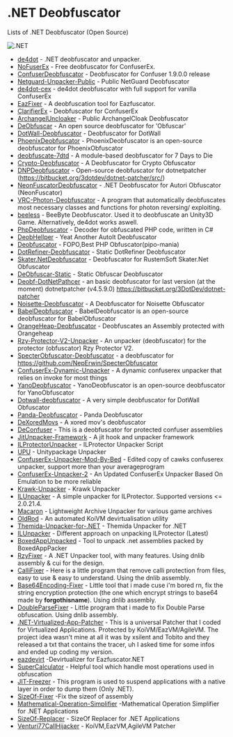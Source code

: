 # .NET Deobfuscator

 Lists of .NET Deobfuscator (Open Source)
 
 ![.NET](https://www.mindphp.com/images/knowledge/IT/Microsoft_.NET_logo.png)

* [de4dot](https://github.com/0xd4d/de4dot) - .NET deobfuscator and unpacker.
* [NoFuserEx](https://github.com/CodeShark-Dev/NoFuserEx) - Free deobfuscator for ConfuserEx.
* [ConfuserDeobfuscator](https://github.com/maddnias/ConfuserDeobfuscator) - Deobfuscator for Confuser 1.9.0.0 release
* [Netguard-Unpacker-Public](https://github.com/Tanasittx/NetGuard-Unpacker-Public) - Public NetGuard Deobfuscator
* [de4dot-cex](https://github.com/ViRb3/de4dot-cex) -  de4dot deobfuscator with full support for vanilla ConfuserEx 
* [EazFixer](https://github.com/HoLLy-HaCKeR/EazFixer) - A deobfuscation tool for Eazfuscator.
* [ClarifierEx](https://github.com/chaplin89/ClarifierEx) - Deobfuscator for ConfuserEx
* [ArchangeIUncloaker](https://github.com/TobitoFatitoNulled/ArchangelUnCloaker) - Public ArchangelCloak Deobfuscator
* [DeObfuscar](https://github.com/XenocodeRCE/DEObfuscar) - An open source deobfuscator for 'Obfuscar'
* [DotWall-Deobfuscator](https://github.com/MindSystemm/DotWall-Deobfuscator) - Deobfuscator for DotWall
* [PhoenixDeobfuscator](https://github.com/n017/PhoenixDeobfuscator) - PhoenixDeobfuscator is an open-source deobfuscator for PhoenixObfuscator
* [deobfuscate-7dtd](https://github.com/DerPopo/deobfuscate-7dtd) - A module-based deobfuscator for 7 Days to Die
* [Crypto-Deobfuscator](https://github.com/Rhotav/Crypto-Deobfuscator) - A Deobfuscator for Crypto Obfuscator
* [DNPDeobfuscator](https://github.com/XenocodeRCE/DNPDeobfuscator) - Open-source deobfuscator for dotnetpatcher (https://bitbucket.org/3dotdev/dotnet-patcher/src/)
* [NeonFuscatorDeobfuscator](https://github.com/Mighty00/NeonFuscatorDeobfuscator) - .NET Deobfuscator for Autori Obfuscator (NeonFuscator)
* [VRC-Photon-Deobfuscator](https://github.com/Colton1skees/VRC-Photon-Deobfuscator) - A program that automatically deobfuscates most necessary classes and functions for photon reversing/ exploiting.
* [beeless](https://github.com/ioncodes/beeless) - BeeByte Deobfuscator. Used it to deobfuscate an Unity3D Game. Alternatively, de4dot works aswell.
* [PhpDeobfuscator](https://github.com/martinlindhe/PhpDeobfuscator) - Decoder for obfuscated PHP code, written in C#
* [DeobHellper](https://github.com/InforgeNet/DeobHellper) - Yeat Another AutoIt Deobfuscator
* [Deobfuscator](https://github.com/NewDelion/Deobfuscator) - FOPO,Best PHP Obfuscator(pipo-mania)
* [DotRefiner-Deobfuscator](https://github.com/DarkObb/DotRefiner-Deobfuscator) - Static DotRefiner Deobfuscator
* [Skater.NetDeobfuscator](https://github.com/MindSystemm/Skater.NetDeobfuscator) - Deobfuscator for RustemSoft Skater.Net Obfuscator
* [DeObfuscar-Static](https://github.com/DarkObb/DeObfuscar-Static) - Static Obfuscar Deobfuscator
* [Deobf-DotNetPathcer](https://github.com/CodeOfDark/Deobf-DotNetPatcher) - an basic deobfuscator for last version (at the moment) dotnetpatcher (v4.5.9.0) https://bitbucket.org/3DotDev/dotnet-patcher
* [Noisette-Deobfuscator](https://github.com/Rhotav/Noisette-Deobfuscator) - A Deobfuscator for Noisette Obfuscator
* [BabelDeobfuscator](https://github.com/n017/BabelDeobfuscator) - BabelDeobfuscator is an open-source deobfuscator for BabelObfuscator
* [OrangeHeap-Deobfuscator](https://github.com/netlool/OrangeHeap-Deobfuscator) - Deobfuscates an Assembly protected with Orangeheap
* [Rzy-Protector-V2-Unpacker](https://github.com/illuZion9999/Rzy-Protector-V2-unpacker) - An unpacker (deobfuscator) for the protector (obfuscator) Rzy Protector V2.
* [SpecterObfuscator-Deobfuscator](https://github.com/XenocodeRCE/SpecterObfuscator-Deobfuscator) - a deobfuscator for https://github.com/NepErwin/SpecterObfuscator
* [ConfuserEx-Dynamic-Unpacker](https://github.com/hadehadehade/deobfuscator) - A dynamic confuserex unpacker that relies on invoke for most things
* [YanoDeobfuscator](https://github.com/n017/YanoDeobfuscator) - YanoDeobfuscator is an open-source deobfuscator for YanoObfuscator
* [Dotwall-deobfuscator](https://github.com/n017/Dotwall-deobfuscator) - A very simple deobfuscator for DotWall Obfuscator
* [Panda-Deobfuscator](https://github.com/Alxs009/Panda-Deobfuscator) - Panda Deobfuscator
* [DeXoredMovs](https://github.com/whereisr0da/DeXoredMovs) - A xored mov's deobfuscator
* [DeConfuser](https://github.com/mbonacci/DeConfuser) - This is a deobfuscator for protected confuser assemblies
* [JitUnpacker-Framework](https://github.com/wwh1004/JitUnpacker-Framework) - A jit hook and unpacker framework
* [ILProtectorUnpacker](https://github.com/RexProg/ILProtectorUnpacker) - ILProtector Unpacker Script
* [UPU](https://github.com/derFunk/UPU) - Unitypackage Unpacker
* [ConfuserEx-Unpacker-Mod-By-Bed](https://github.com/BedTheGod/ConfuserEx-Unpacker-Mod-by-Bed) - Edited copy of cawks confuserex unpacker, support more than your averageprogram
* [ConfuserEx-Unpacker-2](https://github.com/hackovh/ConfuserEx-Unpacker-2) - An Updated ConfuserEx Unpacker Based On Emulation to be more reliable
* [Krawk-Unpacker](https://github.com/cristlxrd/Krawk-Unpacker) - Krawk Unpacker
* [ILUnpacker](https://github.com/Michidu/ILUnpacker) - A simple unpacker for ILProtector. Supported versions <= 2.0.21.4.
* [Macaron](https://github.com/Azukee/Macaron) - Lightweight Archive Unpacker for various game archives
* [OldRod](https://github.com/Washi1337/OldRod) - An automated KoiVM devirtualisation utility
* [Themida-Unpacker-for-.NET](https://github.com/cg10036/Themida-Unpacker-for-.NET) - Themida Unpacker for .NET
* [ILUnpacker](https://github.com/TobitoFatitoNulled/ILPUnpacker) - Different approach on unpacking ILProtector (Latest)
* [BoxedAppUnpacked](https://github.com/MindSystemm/BoxedAppUnpacked) - Tool to unpack .net assemblies packed by BoxedAppPacker
* [RzyFixer](https://github.com/Riziebtw/RzyFixer) - A .NET Unpacker tool, with many features. Using dnlib assembly & cui for the design.
* [CalliFixer](https://github.com/Riziebtw/CalliFixer) - Here is a little program that remove calli protection from files, easy to use & easy to understand. Using the dnlib assembly.
* [Base64Encoding-Fixer](https://github.com/Riziebtw/Base64Encoding-Fixer) - Little tool that i made cuse i'm bored rn, fix the string encryption protection (the one which encrypt strings to base64 made by **forgothisname**). Using dnlib assembly. 
* [DoubleParseFixer](https://github.com/Riziebtw/DoubleParseFixer) - Little program that i made to fix Double Parse obfuscation. Using dnlib assembly.
* [.NET-Virtualized-App-Patcher](https://github.com/ForlaxPy/.NET-Virtualized-Apps-Patcher) - This is a universal Patcher that I coded for Virtualized Applications. Protected by KoiVM/EazVM/AgileVM. The project idea wasn't mine at all it was by xsilent and Tobito and they released a txt that contains the tracer, uh I asked time for some infos and ended up coding my version.
* [eazdevirt](https://github.com/saneki/eazdevirt) -Devirtualizer for Eazfuscator.NET
* [SuperCalculator](https://github.com/MindSystemm/SuperCalculator) - Helpful tool which handle most operations used in obfuscation
* [JIT-Freezer](https://github.com/ZrCulillo/JIT-Freezer) - This program is used to suspend applications with a native layer in order to dump them (Only .NET).
* [SizeOf-Fixer](https://github.com/RivaTesu/SizeOf-Fixer) -Fix the sizeof of assembly
* [Mathematical-Operation-Simplifier](https://github.com/Rhotav/Mathematical-Operation-Simplifier) -Mathematical Operation Simplifier for .NET Applications
* [SizeOf-Replacer](https://github.com/Rhotav/SizeOf-Replacer) - SizeOf Replacer for .NET Applications
* [Venturi77CallHijacker](https://github.com/TobitoFatitoNulled/Venturi77CallHijacker) - KoiVM,EazVM,AgileVM Patcher 
